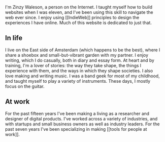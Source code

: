 ---
---
I'm Zinzy Waleson, a person on the Internet. I taught myself how to build websites when I was eleven, and I've been using this skill to navigate the web ever since. I enjoy using [[IndieWeb]] principles to design the experiences I have online. Much of this website is dedicated to just that.

## In life
I live on the East side of Amsterdam (which happens to be the best), where I share a shoebox and small-but-vibrant garden with my partner. I enjoy writing, which I do casually, both in diary and essay form. At heart and by training, I'm a lover of stories: the way they take shape, the things I experience with them, and the ways in which they shape societies. I also love making and writing music. I was a band geek for most of my childhood, and taught myself to play a variety of instruments. These days, I mostly focus on the guitar.


## At work
For the past fifteen years I've been making a living as a researcher and designer of digital products. I've worked across a variety of industries, and with startups and small business owners as well as industry leaders. For the past seven years I've been specializing in making [[tools for people at work]].